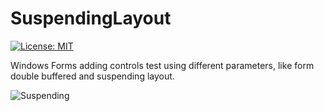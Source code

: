 # SuspendingLayout
[![License: MIT](https://img.shields.io/badge/License-MIT-green.svg)](https://github.com/LeftTwixWand/SuspendingLayout/blob/master/LICENSE)

Windows Forms adding controls test using different parameters, like form double buffered and suspending layout.</br>

![Suspending](https://user-images.githubusercontent.com/50652041/79877385-d6f71f80-83f4-11ea-9db8-0f326cc66199.jpg)
